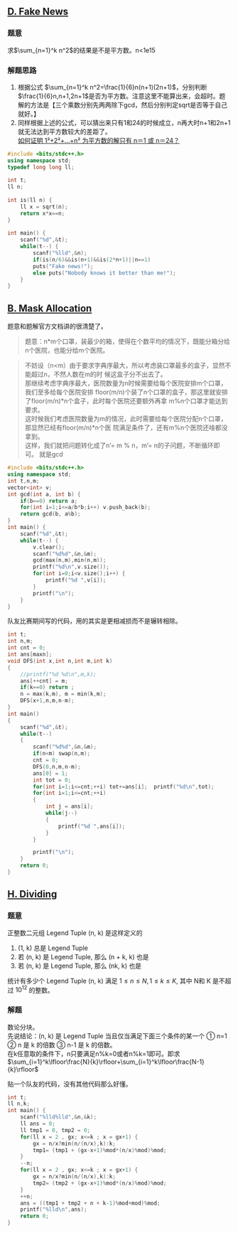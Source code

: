 ## [D. Fake News](https://ac.nowcoder.com/acm/contest/5672/D)
### 题意

求$\sum_{n=1}^k n^2$的结果是不是平方数。n<1e15
### 解题思路
1. 根据公式 $\sum_{n=1}^k n^2=\frac{1}{6}n(n+1)(2n+1)$，分别判断$\frac{1}{6}n,n+1,2n+1$是否为平方数。注意这里不能算出来，会超时。题解的方法是【三个乘数分别先两两除下gcd，然后分别判定sqrt是否等于自己就好。】
2. 同样根据上述的公式，可以猜出来只有1和24的时候成立，n再大时n+1和2n+1就无法达到平方数较大的差距了。 \
[如何证明 1²+2²+…+n² 为平方数的解只有 n＝1 或 n＝24？](https://www.zhihu.com/question/363661682)

```cpp
#include <bits/stdc++.h>
using namespace std;
typedef long long ll;
 
int t;
ll n;
 
int is(ll n) {
    ll x = sqrt(n);
    return x*x==n;
}
 
int main() {
    scanf("%d",&t);
    while(t--) {
        scanf("%lld",&n);
        if(is(n/6)&&is(n+1)&&is(2*n+1)||n==1)
        puts("Fake news!");
        else puts("Nobody knows it better than me!");
    }
}
```

## [B. Mask Allocation](https://ac.nowcoder.com/acm/contest/5672/D)
题意和题解官方文档讲的很清楚了。
> 题意：n*m个口罩，装最少的箱，使得在个数平均的情况下，既能分箱分给n个医院，也能分给m个医院。

> 不妨设（n<m）由于要求字典序最大，所以考虑装口罩最多的盒子，显然不能超过n，不然人数在m的时 候这盒子分不出去了。 \
> 那继续考虑字典序最大，医院数量为n时候需要给每个医院安排m个口罩，我们至多给每个医院安排 floor(m/n)个装了n个口罩的盒子，那这里就安排了floor(m/n)*n个盒子，此时每个医院还要额外再拿 m%n个口罩才能达到要求。\
> 这时候我们考虑医院数量为m的情况，此时需要给每个医院分配n个口罩，那显然已经有floor(m/n)*n个医 院满足条件了，还有m%n个医院还啥都没拿到。 \
> 这样，我们就把问题转化成了n’= m % n，m’= n的子问题，不断循环即可。 就是gcd

```cpp
#include <bits/stdc++.h>
using namespace std;
int t,n,m;
vector<int> v;
int gcd(int a, int b) {
    if(b==0) return a;
    for(int i=1;i<=a/b*b;i++) v.push_back(b);
    return gcd(b, a%b);
}
int main() {
    scanf("%d",&t);
    while(t--) {
        v.clear();
        scanf("%d%d",&n,&m);
        gcd(max(n,m),min(n,m));
        printf("%d\n",v.size());
        for(int i=0;i<v.size();i++) {
            printf("%d ",v[i]);
        }
        printf("\n");
    }
}
```
队友比赛期间写的代码，用的其实是更相减损而不是辗转相除。
```cpp
int t;
int n,m;
int cnt = 0;
int ans[maxn];
void DFS(int x,int n,int m,int k)
{
    //printf("%d %d\n",m,k);
    ans[++cnt] = m;
    if(k==0) return ;
    n = max(k,m), m = min(k,m);
    DFS(x+1,n,m,n-m);
}
int main()
{
    scanf("%d",&t);
    while(t--)
    {
        scanf("%d%d",&n,&m);
        if(n<m) swap(n,m);
        cnt = 0;
        DFS(0,n,m,n-m);
        ans[0] = 1;
        int tot = 0;
        for(int i=1;i<=cnt;++i) tot+=ans[i];  printf("%d\n",tot);
        for(int i=1;i<=cnt;++i)
        {
            int j = ans[i];
            while(j--)
            {
                printf("%d ",ans[i]);
            }
        }

        printf("\n");
    }
    return 0;
}

```
## [H. Dividing](https://ac.nowcoder.com/acm/contest/5672/H)
### 题意
正整数二元组 Legend Tuple (n, k) 是这样定义的
1. (1, k) 总是 Legend Tuple 
2. 若 (n, k) 是 Legend Tuple, 那么 (n + k, k) 也是 
3. 若 (n, k) 是 Legend Tuple, 那么 (nk, k) 也是 
   
统计有多少个 Legend Tuple (n, k) 满足 $1 ≤ n ≤ N, 1 ≤ k ≤ K$, 其中 N和 K 是不超过 $10^{12}$ 的整数。

### 解题
数论分块。\
先说结论：(n, k) 是 Legend Tuple 当且仅当满足下面三个条件的某一个 ① n=1 ② n 是 k 的倍数 ③ n-1 是 k 的倍数。\
在k任意取的条件下，n只要满足n%k=0或者n%k=1即可。即求$\sum_{i=1}^k\lfloor\frac{N}{k}\rfloor+\sum_{i=1}^k\lfloor\frac{N-1}{k}\rfloor$

贴一个队友的代码，没有其他代码那么好懂。
```cpp
int t;
ll n,k;
int main() {
    scanf("%lld%lld",&n,&k);
    ll ans = 0;
    ll tmp1 = 0, tmp2 = 0;
    for(ll x = 2 , gx; x<=k ; x = gx+1) {
        gx = n/x?min(n/(n/x),k):k;
        tmp1= (tmp1 + (gx-x+1)%mod*(n/x)%mod)%mod;
    }
    --n;
    for(ll x = 2 , gx; x<=k ; x = gx+1) {
        gx = n/x?min(n/(n/x),k):k;
        tmp2= (tmp2 + (gx-x+1)%mod*(n/x)%mod)%mod;
    }
    ++n;
    ans = ((tmp1 + tmp2 + n + k-1)%mod+mod)%mod;
    printf("%lld\n",ans);
    return 0;
}
```